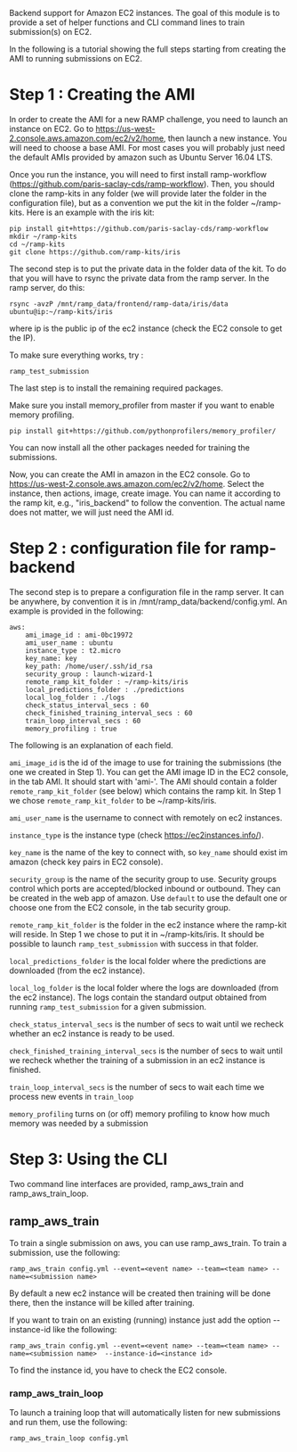 Backend support for Amazon EC2 instances.
The goal of this module is to provide a set of
helper functions and CLI command lines 
to train submission(s) on EC2.

In the following is a tutorial showing the full steps starting
from creating the AMI to running submissions on EC2.

# Step 1 : Creating the AMI

In order to create the AMI for a new RAMP challenge, you need to launch an instance on EC2.
Go to https://us-west-2.console.aws.amazon.com/ec2/v2/home, then launch a new instance.
You will need to choose a base AMI. For most cases you will probably just need
the default AMIs provided by amazon such as Ubuntu Server 16.04 LTS.

Once you run the instance, you will need to first install
ramp-workflow (https://github.com/paris-saclay-cds/ramp-workflow).
Then, you should clone the ramp-kits in any folder (we will provide later
the folder in the configuration file), but as a convention we put the 
kit in the folder ~/ramp-kits. Here is an example with the iris
kit:

```
pip install git+https://github.com/paris-saclay-cds/ramp-workflow
mkdir ~/ramp-kits
cd ~/ramp-kits
git clone https://github.com/ramp-kits/iris
```

The second step is to put the private data in the folder data of the kit.
To do that you will have to rsync the private data from the ramp server.
In the ramp server, do this:

```
rsync -avzP /mnt/ramp_data/frontend/ramp-data/iris/data ubuntu@ip:~/ramp-kits/iris
```

where ip is the public ip of the ec2 instance (check the EC2 console to get the IP).

To make sure everything works, try :

```
ramp_test_submission
```


The last step is to install the remaining required packages.

Make sure you install memory_profiler from master if you want to enable memory profiling.

```
pip install git+https://github.com/pythonprofilers/memory_profiler/
```

You can now install all the other packages needed for training the submissions.

Now, you can create the AMI in amazon in the EC2 console.
Go to https://us-west-2.console.aws.amazon.com/ec2/v2/home.
Select the instance, then actions, image, create image.
You can name it according to the ramp kit, e.g., "iris_backend"
to follow the convention.
The actual name does not matter, we will just need the AMI id.

# Step 2 : configuration file for ramp-backend

The second step is to prepare a configuration file in the ramp server.
It can be anywhere, by convention it is in /mnt/ramp_data/backend/config.yml. An example is provided in the following:

```
aws:
    ami_image_id : ami-0bc19972
    ami_user_name : ubuntu
    instance_type : t2.micro
    key_name: key
    key_path: /home/user/.ssh/id_rsa
    security_group : launch-wizard-1
    remote_ramp_kit_folder : ~/ramp-kits/iris
    local_predictions_folder : ./predictions
    local_log_folder : ./logs
    check_status_interval_secs : 60
    check_finished_training_interval_secs : 60
    train_loop_interval_secs : 60
    memory_profiling : true
```

The following is an explanation of each field.


`ami_image_id` is the id of the image to use for training the submissions
(the one we created in Step 1). You can get the AMI image ID in the EC2
console, in the tab AMI. It should start with 'ami-'.
The AMI should contain a folder `remote_ramp_kit_folder` (see below)
which contains the ramp kit. In Step 1 we chose `remote_ramp_kit_folder` to be ~/ramp-kits/iris.

`ami_user_name` is the username to connect with remotely on ec2 instances.

`instance_type` is the instance type (check https://ec2instances.info/).

`key_name` is the name of the key to connect with, so `key_name` should
exist im amazon (check key pairs in EC2 console). 

`security_group` is the name of the security group to use.
Security groups control which ports are accepted/blocked inbound or outbound.
They can be created in the web app of amazon. Use `default`
to use the default one or choose one from the EC2 console, in the tab
security group.

`remote_ramp_kit_folder` is the folder in the ec2 instance
where the ramp-kit will reside. In Step 1 we chose to put it 
in ~/ramp-kits/iris. It should be possible to launch 
`ramp_test_submission` with success in that folder.

`local_predictions_folder` is the local folder where the predictions are
downloaded (from the ec2 instance).

`local_log_folder` is the local folder where the logs are downloaded
(from the ec2 instance). The logs contain the standard output obtained
from running `ramp_test_submission` for a given submission.

`check_status_interval_secs` is the number of secs to wait until we
recheck whether an ec2 instance is ready to be used.

`check_finished_training_interval_secs` is the number of secs to wait
until we recheck whether the training of a submission in an ec2
instance is finished.

`train_loop_interval_secs` is the number of secs to wait each time we
process new events in `train_loop`

`memory_profiling` turns on (or off) memory profiling to know how much memory was
needed by a submission

# Step 3: Using the CLI

Two command line interfaces are provided, ramp_aws_train and
ramp_aws_train_loop.

## ramp_aws_train

To train a single submission on aws, you can use ramp_aws_train.
To train a submission, use the following:

```
ramp_aws_train config.yml --event=<event name> --team=<team name> --name=<submission name>
```

By default a new ec2 instance will be created then training will be done there, 
then the instance will be killed after training.

If you want to train on an existing (running) instance just add the option
--instance-id like the following:

```
ramp_aws_train config.yml --event=<event name> --team=<team name> --name=<submission name>  --instance-id=<instance id>
```

To find the instance id, you have to check the EC2 console.


### ramp_aws_train_loop

To launch a training loop that will automatically listen for new submissions and run them, use the following:

```
ramp_aws_train_loop config.yml
```
